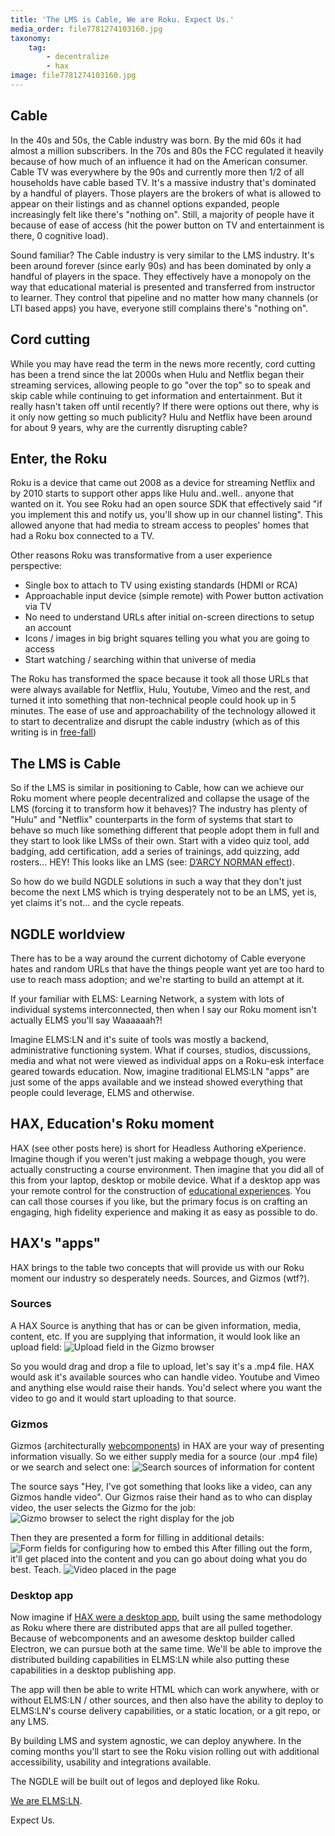 ```yaml
---
title: 'The LMS is Cable, We are Roku. Expect Us.'
media_order: file7781274103160.jpg
taxonomy:
    tag:
        - decentralize
        - hax
image: file7781274103160.jpg
---
```


## Cable
In the 40s and 50s, the Cable industry was born. By the mid 60s it had almost a million subscribers. In the 70s and 80s the FCC regulated it heavily because of how much of an influence it had on the American consumer. Cable TV was everywhere by the 90s and currently more then 1/2 of all households have cable based TV. It's a massive industry that's dominated by a handful of players. Those players are the brokers of what is allowed to appear on their listings and as channel options expanded, people increasingly felt like there's "nothing on". Still, a majority of people have it because of ease of access (hit the power button on TV and entertainment is there, 0 cognitive load).

Sound familiar? The Cable industry is very similar to the LMS industry. It's been around forever (since early 90s) and has been dominated by only a handful of players in the space. They effectively have a monopoly on the way that educational material is presented and transferred from instructor to learner. They control that pipeline and no matter how many channels (or LTI based apps) you have, everyone still complains there's "nothing on".

## Cord cutting
While you may have read the term in the news more recently, cord cutting has been a trend since the lat 2000s when Hulu and Netflix began their streaming services, allowing people to go "over the top" so to speak and skip cable while continuing to get information and entertainment. But it really hasn't taken off until recently? If there were options out there, why is it only now getting so much publicity? Hulu and Netflix have been around for about 9 years, why are the currently disrupting cable?

## Enter, the Roku
Roku is a device that came out 2008 as a device for streaming Netflix and by 2010 starts to support other apps like Hulu and..well.. anyone that wanted on it. You see Roku had an open source SDK that effectively said "if you implement this and notify us, you'll show up in our channel listing". This allowed anyone that had media to stream access to peoples' homes that had a Roku box connected to a TV.

Other reasons Roku was transformative from a user experience perspective:
- Single box to attach to TV using existing standards (HDMI or RCA)
- Approachable input device (simple remote) with Power button activation via TV
- No need to understand URLs after initial on-screen directions to setup an account
- Icons / images in big bright squares telling you what you are going to access
- Start watching / searching within that universe of media

The Roku has transformed the space because it took all those URLs that were always available for Netflix, Hulu, Youtube, Vimeo and the rest, and turned it into something that non-technical people could hook up in 5 minutes. The ease of use and approachability of the technology allowed it to start to decentralize and disrupt the cable industry (which as of this writing is in [free-fall](http://www.businessinsider.com/espn-losing-subscribers-not-ratings-viewers-2017-9))

## The LMS is Cable
So if the LMS is similar in positioning to Cable, how can we achieve our Roku moment where people decentralized and collapse the usage of the LMS (forcing it to transform how it behaves)? The industry has plenty of "Hulu" and "Netflix" counterparts in the form of systems that start to behave so much like something different that people adopt them in full and they start to look like LMSs of their own. Start with a video quiz tool, add badging, add certification, add a series of trainings, add quizzing, add rosters... HEY! This looks like an LMS (see: [D’ARCY NORMAN effect](https://darcynorman.net/2013/02/15/normans-law-of-elearning-tool-convergence/)).

So how do we build NGDLE solutions in such a way that they don't just become the next LMS which is trying desperately not to be an LMS, yet is, yet claims it's not... and the cycle repeats.

## NGDLE worldview
There has to be a way around the current dichotomy of Cable everyone hates and random URLs that have the things people want yet are too hard to use to reach mass adoption; and we're starting to build an attempt at it.

If your familiar with ELMS: Learning Network, a system with lots of individual systems interconnected, then when I say our Roku moment isn't actually ELMS you'll say Waaaaaah?!

Imagine ELMS:LN and it's suite of tools was mostly a backend, administrative functioning system. What if courses, studios, discussions, media and what not were viewed as individual apps on a Roku-esk interface geared towards education. Now, imagine traditional ELMS:LN "apps" are just some of the apps available and we instead showed everything that people could leverage, ELMS and otherwise.

## HAX, Education's Roku moment
HAX (see other posts here) is short for Headless Authoring eXperience. Imagine though if you weren't just making a webpage though, you were actually constructing a course environment. Then imagine that you did all of this from your laptop, desktop or mobile device. What if a desktop app was your remote control for the construction of [educational experiences](https://btopro.com/blog/creating-the-decentralized-instructional-experience-app). You can call those courses if you like, but the primary focus is on crafting an engaging, high fidelity experience and making it as easy as possible to do.

## HAX's "apps"
HAX brings to the table two concepts that will provide us with our Roku moment our industry so desperately needs. Sources, and Gizmos (wtf?).

### Sources
A HAX Source is anything that has or can be given information, media, content, etc. If you are supplying that information, it would look like an upload field:
![Upload field in the Gizmo browser](2017-12-21_13-42-55.jpg)

So you would drag and drop a file to upload, let's say it's a .mp4 file. HAX would ask it's available sources who can handle video. Youtube and Vimeo and anything else would raise their hands. You'd select where you want the video to go and it would start uploading to that source.

### Gizmos
Gizmos (architecturally [webcomponents](https://btopro.com/blog/betting-on-webcomponents-to-bring-about-ngdle)) in HAX are your way of presenting information visually. So we either supply media for a source (our .mp4 file) or we search and select one:
![Search sources of information for content](2017-12-21_14-02-25.jpg)

The source says "Hey, I've got something that looks like a video, can any Gizmos handle video". Our Gizmos raise their hand as to who can display video, the user selects the Gizmo for the job:
![Gizmo browser to select the right display for the job](2017-12-21_14-02-38.jpg)

Then they are presented a form for filling in additional details:
![Form fields for configuring how to embed this](2017-12-21_14-30-55.jpg)
After filling out the form, it'll get placed into the content and you can go about doing what you do best. Teach.
![Video placed in the page](2017-12-21_14-34-51.jpg)

### Desktop app
Now imagine if [HAX were a desktop app](https://github.com/LRNWebComponents/hax-desktop-app), built using the same methodology as Roku where there are distributed apps that are all pulled together. Because of webcomponents and an awesome desktop builder called Electron, we can pursue both at the same time. We'll be able to improve the distributed building capabilities in ELMS:LN while also putting these capabilities in a desktop publishing app.

The app will then be able to write HTML which can work anywhere, with or without ELMS:LN / other sources, and then also have the ability to deploy to ELMS:LN's course delivery capabilities, or a static location, or a git repo, or any LMS.

By building LMS and system agnostic, we can deploy anywhere. In the coming months you'll start to see the Roku vision rolling out with additional accessibility, usability and integrations available.

The NGDLE will be built out of legos and deployed like Roku.

[We are ELMS:LN](https://www.elmsln.org/stranger-things/).

Expect Us.